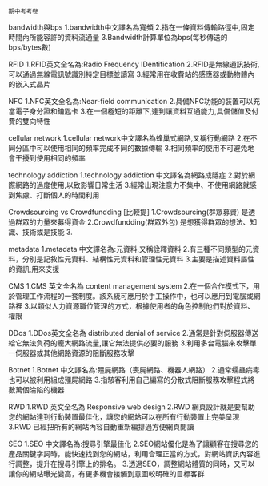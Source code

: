 ```
期中考考卷
```


bandwidth與bps
1.bandwidth中文譯名為寬頻
2.指在一條資料傳輸路徑中,固定時間內所能容許的資料流通量
3.Bandwidth計算單位為bps(每秒傳送的bps/bytes數)

RFID
1.RFID英文全名為:Radio Frequency IDentification
2.RFID是無線通訊技術,可以通過無線電訊號識別特定目標並讀寫
3.經常用在收費站的感應器或動物體內的嵌入式晶片

NFC
1.NFC英文全名為:Near-field communication
2.具備NFC功能的裝置可以充當電子身分證和鑰匙卡
3.在一個極短的距離下,達到讓資料互通能力,具備儲值及付費的雙向特性

cellular network
1.cellular network中文譯名為蜂巢式網路,又稱行動網路
2.在不同分區中可以使用相同的頻率完成不同的數據傳輸
3.相同頻率的使用不可避免地會干擾到使用相同的頻率

technology addiction
1.technology addiction 中文譯名為網路成隱症
2.對於網際網路的過度使用,以致影響日常生活
3.經常出現注意力不集中、不使用網路就感到焦慮、打斷個人的時間利用

Crowdsourcing vs Crowdfundding   [比較提]
1.Crowdsourcing(群眾募資) 是透過群眾的力量來募得資金
2.Crowdfundding(群眾外包) 是想獲得群眾的想法、知識、技術或是技能
3.

metadata
1.metadata 中文譯名為:元資料,又稱詮釋資料
2.有三種不同類型的元資料，分別是記敘性元資料、結構性元資料和管理性元資料
3.主要是描述資料屬性的資訊,用來支援

CMS
1.CMS 英文全名為 content management system
2.在一個合作模式下，用於管理工作流程的一套制度。該系統可應用於手工操作中，也可以應用到電腦或網路裡
3.以類似人力資源職位管理的方式，根據使用者的角色控制他們對於資料、權限

DDos
1.DDos英文全名為 distributed denial of service
2.通常是針對伺服器傳送給它無法負荷的龐大網路流量,讓它無法提供必要的服務
3.利用多台電腦來攻擊單一伺服器或其他網路資源的阻斷服務攻擊

Botnet
1.Botnet 中文譯名為:殭屍網路（喪屍網路、機器人網路）
2.通常蠕蟲病毒也可以被利用組成殭屍網路
3.指駭客利用自己編寫的分散式阻斷服務攻擊程式將數萬個淪陷的機器

RWD
1.RWD 英文全名為 Responsive web design
2.RWD 網頁設計就是要幫助您的網站達到行動裝置最佳化，讓您的網站可以在所有行動裝置上完美呈現
3.RWD 已經把所有的網站內容自動重新編排過方便網頁閱讀

SEO
1.SEO 中文譯名為:搜尋引擎最佳化
2.SEO網站優化是為了讓顧客在搜尋您的產品關鍵字詞時，能快速找到您的網站，利用合理正當的方式，對網站資訊內容進行調整，提升在搜尋引擎上的排名。
3.透過SEO，調整網站體質的同時，又可以讓你的網站曝光變高，有更多機會接觸到意圖較明確的目標客群
